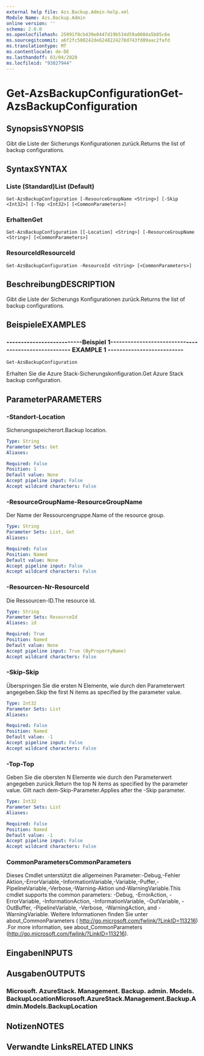 ```yaml
---
external help file: Azs.Backup.Admin-help.xml
Module Name: Azs.Backup.Admin
online version: ''
schema: 2.0.0
ms.openlocfilehash: 25091f0cb439e0447d19b534d59a0084a5b05c6e
ms.sourcegitcommit: a6f2fc500242de6248224278d743fd09aac2fafd
ms.translationtype: MT
ms.contentlocale: de-DE
ms.lasthandoff: 03/04/2020
ms.locfileid: "93827944"
---
```

# <span data-ttu-id="e9b37-101">Get-AzsBackupConfiguration</span><span class="sxs-lookup"><span data-stu-id="e9b37-101">Get-AzsBackupConfiguration</span></span>

## <span data-ttu-id="e9b37-102">Synopsis</span><span class="sxs-lookup"><span data-stu-id="e9b37-102">SYNOPSIS</span></span>
<span data-ttu-id="e9b37-103">Gibt die Liste der Sicherungs Konfigurationen zurück.</span><span class="sxs-lookup"><span data-stu-id="e9b37-103">Returns the list of backup configurations.</span></span>

## <span data-ttu-id="e9b37-104">Syntax</span><span class="sxs-lookup"><span data-stu-id="e9b37-104">SYNTAX</span></span>

### <span data-ttu-id="e9b37-105">Liste (Standard)</span><span class="sxs-lookup"><span data-stu-id="e9b37-105">List (Default)</span></span>
```
Get-AzsBackupConfiguration [-ResourceGroupName <String>] [-Skip <Int32>] [-Top <Int32>] [<CommonParameters>]
```

### <span data-ttu-id="e9b37-106">Erhalten</span><span class="sxs-lookup"><span data-stu-id="e9b37-106">Get</span></span>
```
Get-AzsBackupConfiguration [[-Location] <String>] [-ResourceGroupName <String>] [<CommonParameters>]
```

### <span data-ttu-id="e9b37-107">ResourceId</span><span class="sxs-lookup"><span data-stu-id="e9b37-107">ResourceId</span></span>
```
Get-AzsBackupConfiguration -ResourceId <String> [<CommonParameters>]
```

## <span data-ttu-id="e9b37-108">Beschreibung</span><span class="sxs-lookup"><span data-stu-id="e9b37-108">DESCRIPTION</span></span>
<span data-ttu-id="e9b37-109">Gibt die Liste der Sicherungs Konfigurationen zurück.</span><span class="sxs-lookup"><span data-stu-id="e9b37-109">Returns the list of backup configurations.</span></span>

## <span data-ttu-id="e9b37-110">Beispiele</span><span class="sxs-lookup"><span data-stu-id="e9b37-110">EXAMPLES</span></span>

### <span data-ttu-id="e9b37-111">--------------------------Beispiel 1--------------------------</span><span class="sxs-lookup"><span data-stu-id="e9b37-111">-------------------------- EXAMPLE 1 --------------------------</span></span>
```
Get-AzsBackupConfiguration
```

<span data-ttu-id="e9b37-112">Erhalten Sie die Azure Stack-Sicherungskonfiguration.</span><span class="sxs-lookup"><span data-stu-id="e9b37-112">Get Azure Stack backup configuration.</span></span>

## <span data-ttu-id="e9b37-113">Parameter</span><span class="sxs-lookup"><span data-stu-id="e9b37-113">PARAMETERS</span></span>

### <span data-ttu-id="e9b37-114">-Standort</span><span class="sxs-lookup"><span data-stu-id="e9b37-114">-Location</span></span>
<span data-ttu-id="e9b37-115">Sicherungsspeicherort.</span><span class="sxs-lookup"><span data-stu-id="e9b37-115">Backup location.</span></span>

```yaml
Type: String
Parameter Sets: Get
Aliases: 

Required: False
Position: 1
Default value: None
Accept pipeline input: False
Accept wildcard characters: False
```

### <span data-ttu-id="e9b37-116">-ResourceGroupName</span><span class="sxs-lookup"><span data-stu-id="e9b37-116">-ResourceGroupName</span></span>
<span data-ttu-id="e9b37-117">Der Name der Ressourcengruppe.</span><span class="sxs-lookup"><span data-stu-id="e9b37-117">Name of the resource group.</span></span>

```yaml
Type: String
Parameter Sets: List, Get
Aliases: 

Required: False
Position: Named
Default value: None
Accept pipeline input: False
Accept wildcard characters: False
```

### <span data-ttu-id="e9b37-118">-Resourcen-Nr</span><span class="sxs-lookup"><span data-stu-id="e9b37-118">-ResourceId</span></span>
<span data-ttu-id="e9b37-119">Die Ressourcen-ID.</span><span class="sxs-lookup"><span data-stu-id="e9b37-119">The resource id.</span></span>

```yaml
Type: String
Parameter Sets: ResourceId
Aliases: id

Required: True
Position: Named
Default value: None
Accept pipeline input: True (ByPropertyName)
Accept wildcard characters: False
```

### <span data-ttu-id="e9b37-120">-Skip</span><span class="sxs-lookup"><span data-stu-id="e9b37-120">-Skip</span></span>
<span data-ttu-id="e9b37-121">Überspringen Sie die ersten N Elemente, wie durch den Parameterwert angegeben.</span><span class="sxs-lookup"><span data-stu-id="e9b37-121">Skip the first N items as specified by the parameter value.</span></span>

```yaml
Type: Int32
Parameter Sets: List
Aliases: 

Required: False
Position: Named
Default value: -1
Accept pipeline input: False
Accept wildcard characters: False
```

### <span data-ttu-id="e9b37-122">-Top</span><span class="sxs-lookup"><span data-stu-id="e9b37-122">-Top</span></span>
<span data-ttu-id="e9b37-123">Geben Sie die obersten N Elemente wie durch den Parameterwert angegeben zurück.</span><span class="sxs-lookup"><span data-stu-id="e9b37-123">Return the top N items as specified by the parameter value.</span></span>
<span data-ttu-id="e9b37-124">Gilt nach dem-Skip-Parameter.</span><span class="sxs-lookup"><span data-stu-id="e9b37-124">Applies after the -Skip parameter.</span></span>

```yaml
Type: Int32
Parameter Sets: List
Aliases: 

Required: False
Position: Named
Default value: -1
Accept pipeline input: False
Accept wildcard characters: False
```

### <span data-ttu-id="e9b37-125">CommonParameters</span><span class="sxs-lookup"><span data-stu-id="e9b37-125">CommonParameters</span></span>
<span data-ttu-id="e9b37-126">Dieses Cmdlet unterstützt die allgemeinen Parameter:-Debug,-Fehler Aktion,-ErrorVariable,-InformationVariable,-Variable,-Puffer,-PipelineVariable,-Verbose,-Warning-Aktion und-WarningVariable.</span><span class="sxs-lookup"><span data-stu-id="e9b37-126">This cmdlet supports the common parameters: -Debug, -ErrorAction, -ErrorVariable, -InformationAction, -InformationVariable, -OutVariable, -OutBuffer, -PipelineVariable, -Verbose, -WarningAction, and -WarningVariable.</span></span> <span data-ttu-id="e9b37-127">Weitere Informationen finden Sie unter about_CommonParameters ( http://go.microsoft.com/fwlink/?LinkID=113216) .</span><span class="sxs-lookup"><span data-stu-id="e9b37-127">For more information, see about_CommonParameters (http://go.microsoft.com/fwlink/?LinkID=113216).</span></span>

## <span data-ttu-id="e9b37-128">Eingaben</span><span class="sxs-lookup"><span data-stu-id="e9b37-128">INPUTS</span></span>

## <span data-ttu-id="e9b37-129">Ausgaben</span><span class="sxs-lookup"><span data-stu-id="e9b37-129">OUTPUTS</span></span>

### <span data-ttu-id="e9b37-130">Microsoft. AzureStack. Management. Backup. admin. Models. BackupLocation</span><span class="sxs-lookup"><span data-stu-id="e9b37-130">Microsoft.AzureStack.Management.Backup.Admin.Models.BackupLocation</span></span>

## <span data-ttu-id="e9b37-131">Notizen</span><span class="sxs-lookup"><span data-stu-id="e9b37-131">NOTES</span></span>

## <span data-ttu-id="e9b37-132">Verwandte Links</span><span class="sxs-lookup"><span data-stu-id="e9b37-132">RELATED LINKS</span></span>

